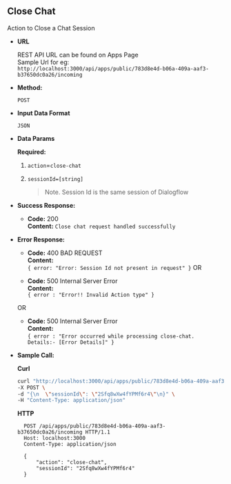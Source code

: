 **Close Chat**
----
  Action to Close a Chat Session

* **URL**

    REST API URL can be found on Apps Page <br />
    Sample Url for eg: <br /> `http://localhost:3000/api/apps/public/783d8e4d-b06a-409a-aaf3-b37650dc0a26/incoming`

* **Method:**

  `POST`
  
*  **Input Data Format**

    `JSON`

* **Data Params**

   **Required:**
 
   1. `action`=`close-chat` <br/>

   2. `sessionId=[string]`
      > Note. Session Id is the same session of Dialogflow

* **Success Response:**

  * **Code:** 200 <br />
    **Content:** `Close chat request handled successfully`
 
* **Error Response:**

  * **Code:** 400 BAD REQUEST <br />
    **Content:** <br/>
    `{
        error: "Error: Session Id not present in request"
    }`
  OR

  * **Code:** 500 Internal Server Error <br />
    **Content:** <br />
    `{ error : "Error!! Invalid Action type" }`

  OR

  * **Code:** 500 Internal Server Error <br />
    **Content:** <br />
    `{ error : "Error occurred while processing close-chat. Details:- [Error Details]" }`

* **Sample Call:**

    **Curl**
    ```bash
    curl "http://localhost:3000/api/apps/public/783d8e4d-b06a-409a-aaf3-b37650dc0a26/incoming" \
    -X POST \
    -d "{\n  \"sessionId\": \"2Sfq8wXw4fYPMf6r4\"\n}" \
    -H "Content-Type: application/json" 
    ```
    **HTTP**

  ```HTTP
    POST /api/apps/public/783d8e4d-b06a-409a-aaf3-b37650dc0a26/incoming HTTP/1.1
    Host: localhost:3000
    Content-Type: application/json

    {
        "action": "close-chat",
        "sessionId": "2Sfq8wXw4fYPMf6r4"
    }
  ```
